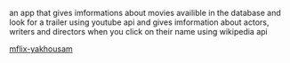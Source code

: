 an app that gives imformations about movies availible in the database and look for a trailer using youtube api and gives imformation about actors, writers and directors when you click on their name using wikipedia api

[mflix-yakhousam](https://mflix-yakhousam.herokuapp.com)  